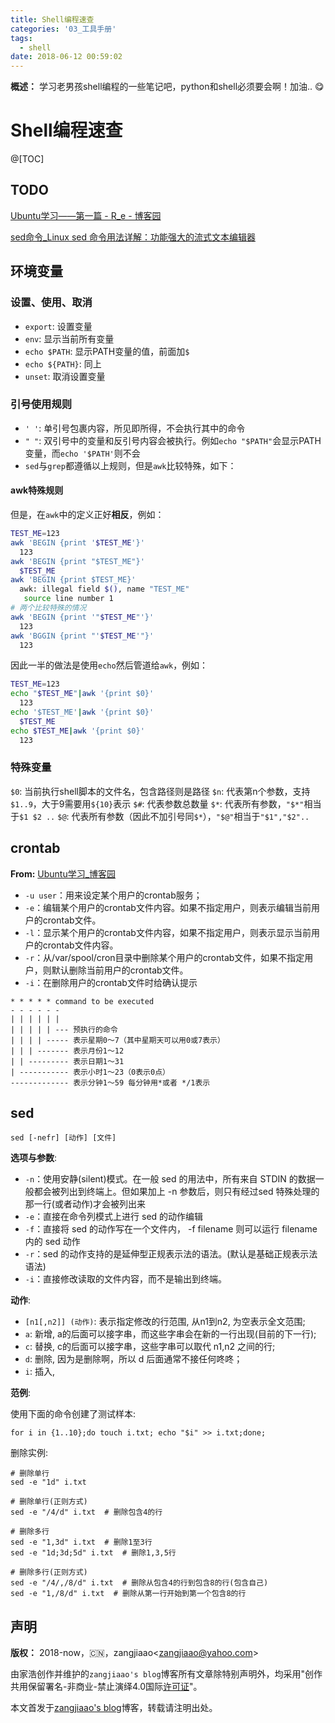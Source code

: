 ```yaml
---
title: Shell编程速查
categories: '03_工具手册'
tags:
  - shell
date: 2018-06-12 00:59:02
---
```


**概述：** 学习老男孩shell编程的一些笔记吧，python和shell必须要会啊！加油.. :yum:

<!-- more -->

# Shell编程速查

@[TOC]

## TODO

[Ubuntu学习——第一篇 - R_e - 博客园](http://www.cnblogs.com/resn/p/5800922.html)

[sed命令_Linux sed 命令用法详解：功能强大的流式文本编辑器](http://man.linuxde.net/sed)

## 环境变量

### 设置、使用、取消

- `export`: 设置变量
- `env`: 显示当前所有变量
- `echo $PATH`: 显示PATH变量的值，前面加`$`
- `echo ${PATH}`: 同上
- `unset`: 取消设置变量

### 引号使用规则

- `' '`: 单引号包裹内容，所见即所得，不会执行其中的命令
- `" "`: 双引号中的变量和反引号内容会被执行。例如`echo "$PATH"`会显示PATH变量，而`echo '$PATH'`则不会
- `sed`与`grep`都遵循以上规则，但是`awk`比较特殊，如下：

#### awk特殊规则

但是，在`awk`中的定义正好**相反**，例如：

``` bash
TEST_ME=123
awk 'BEGIN {print '$TEST_ME'}'
  123
awk 'BEGIN {print "$TEST_ME"}'
  $TEST_ME
awk 'BEGIN {print $TEST_ME}'
  awk: illegal field $(), name "TEST_ME"
   source line number 1
# 两个比较特殊的情况
awk 'BEGIN {print '"$TEST_ME"'}'
  123
awk 'BGGIN {print "'$TEST_ME'"}'
  123
```

因此一半的做法是使用`echo`然后管道给`awk`，例如：

``` bash
TEST_ME=123
echo "$TEST_ME"|awk '{print $0}'
  123
echo '$TEST_ME'|awk '{print $0}'
  $TEST_ME
echo $TEST_ME|awk '{print $0}'
  123
```

### 特殊变量

`$0`: 当前执行shell脚本的文件名，包含路径则是路径
`$n`: 代表第n个参数，支持`$1..9`，大于9需要用`${10}`表示
`$#`: 代表参数总数量
`$*`: 代表所有参数，`"$*"`相当于`$1 $2 ..`
`$@`: 代表所有参数（因此不加引号同`$*`），`"$@"`相当于`"$1","$2"..`

## crontab

**From:** [Ubuntu学习_博客园](http://www.cnblogs.com/resn/p/5800922.html)

- `-u user`：用来设定某个用户的crontab服务；
- `-e`：编辑某个用户的crontab文件内容。如果不指定用户，则表示编辑当前用户的crontab文件。
- `-l`：显示某个用户的crontab文件内容，如果不指定用户，则表示显示当前用户的crontab文件内容。
- `-r`：从/var/spool/cron目录中删除某个用户的crontab文件，如果不指定用户，则默认删除当前用户的crontab文件。
- `-i`：在删除用户的crontab文件时给确认提示

```
* * * * * command to be executed
- - - - - -
| | | | | |
| | | | | --- 预执行的命令
| | | | ----- 表示星期0～7（其中星期天可以用0或7表示）
| | | ------- 表示月份1～12
| | --------- 表示日期1～31
| ----------- 表示小时1～23（0表示0点）
------------- 表示分钟1～59 每分钟用*或者 */1表示
```

## sed

```
sed [-nefr] [动作] [文件]
```

**选项与参数**:

- `-n`：使用安静(silent)模式。在一般 sed 的用法中，所有来自 STDIN 的数据一般都会被列出到终端上。但如果加上 -n 参数后，则只有经过sed 特殊处理的那一行(或者动作)才会被列出来
- `-e`：直接在命令列模式上进行 sed 的动作编辑
- `-f`：直接将 sed 的动作写在一个文件内， -f filename 则可以运行 filename 内的 sed 动作
- `-r`：sed 的动作支持的是延伸型正规表示法的语法。(默认是基础正规表示法语法)
- `-i`：直接修改读取的文件内容，而不是输出到终端。

**动作**:

- `[n1[,n2]] (动作)`: 表示指定修改的行范围, 从n1到n2, 为空表示全文范围;
- `a`: 新增, a的后面可以接字串，而这些字串会在新的一行出现(目前的下一行);
- `c`: 替换, c的后面可以接字串，这些字串可以取代 n1,n2 之间的行;
- `d`: 删除, 因为是删除啊，所以 d 后面通常不接任何咚咚；
- `i`: 插入,

**范例**:

使用下面的命令创建了测试样本:

``` shell
for i in {1..10};do touch i.txt; echo "$i" >> i.txt;done;
```

删除实例:

```
# 删除单行
sed -e "1d" i.txt

# 删除单行(正则方式)
sed -e "/4/d" i.txt  # 删除包含4的行

# 删除多行
sed -e "1,3d" i.txt  # 删除1至3行
sed -e "1d;3d;5d" i.txt  # 删除1,3,5行

# 删除多行(正则方式)
sed -e "/4/,/8/d" i.txt  # 删除从包含4的行到包含8的行(包含自己)
sed -e "1,/8/d" i.txt  # 删除从第一行开始到第一个包含8的行
```

## 声明

**版权：** 2018-now，:cn:，zangjiaao\<zangjiaao@yahoo.com>

由家浩创作并维护的`zangjiaao's blog`博客所有文章除特别声明外，均采用"创作共用保留署名-非商业-禁止演绎4.0国际[许可证](https://creativecommons.org/licenses/by-nc-nd/4.0/deed.zh)"。

本文首发于[zangjiaao's blog](https://blog.zangjiaao.cn/)博客，转载请注明出处。
